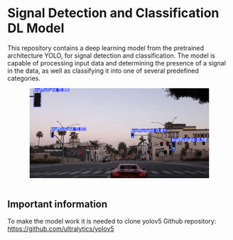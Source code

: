 # Signal Detection and Classification DL Model
 This repository contains a deep learning model from the pretrained architecture YOLO, for signal detection and classification. The model is capable of processing input data and determining the presence of a signal in the data, as well as classifying it into one of several predefined categories.

<div align="center">
<img src="https://github.com/oscardelgado02/oscardelgado02/blob/main/images/Signal-Detection-and-Classification-DL-Model-Preview.png" align="center" style="width: 80%" />
</div>
<br>

## Important information
 To make the model work it is needed to clone yolov5 Github repository: https://github.com/ultralytics/yolov5
